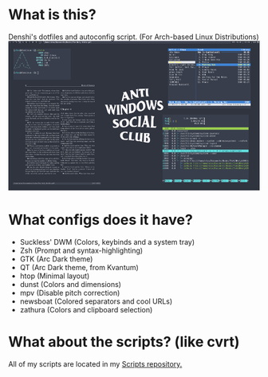 # What is this?

Denshi's dotfiles and autoconfig script.
(For Arch-based Linux Distributions)
<br>
<img src="screenshot.webp" alt="A screenshot" height="300px">

# What configs does it have?

* Suckless' DWM (Colors, keybinds and a system tray)
* Zsh (Prompt and syntax-highlighting)
* GTK (Arc Dark theme)
* QT (Arc Dark theme, from Kvantum)
* htop (Minimal layout)
* dunst (Colors and dimensions)
* mpv (Disable pitch correction)
* newsboat (Colored separators and cool URLs)
* zathura (Colors and clipboard selection)

# What about the scripts? (like cvrt)
All of my scripts are located in my [Scripts repository.](https://codeberg.org/Denshi/Scripts)
